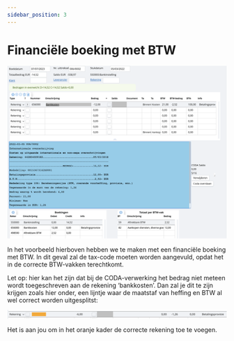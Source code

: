 ```yaml
---
sidebar_position: 3
---
```


# Financiële boeking met BTW

![alt text](../../../../../resources/documentboeken/bankboeken/image-6.png)


In het voorbeeld hierboven hebben we te maken met een financiële boeking met BTW. In dit geval zal de tax-code moeten worden aangevuld, opdat het in de correcte BTW-vakken terechtkomt. 

Let op: hier kan het zijn dat bij de CODA-verwerking het bedrag niet meteen wordt toegeschreven aan de rekening ‘bankkosten’. Dan zal je dit te zijn krijgen zoals hier onder, een lijntje waar de maatstaf van heffing en BTW al wel correct worden uitgesplitst: 

![alt text](../../../../../resources/documentboeken/bankboeken/image-7.png)

Het is aan jou om in het oranje kader de correcte rekening toe te voegen.
